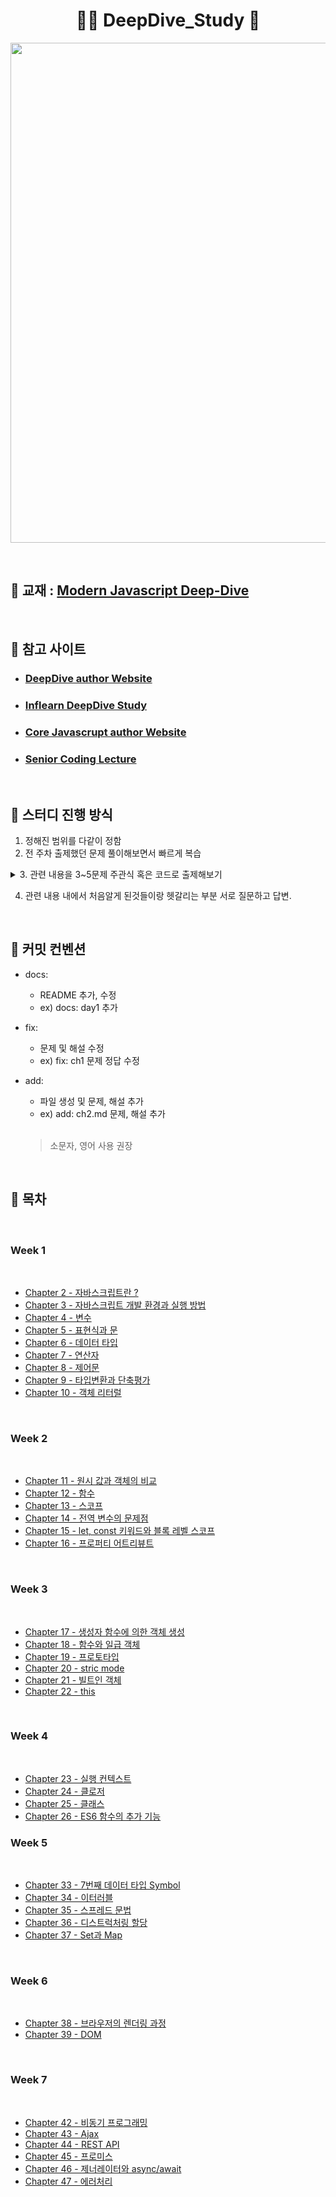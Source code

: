 <h1 align="center"> 🙇‍♀️ DeepDive_Study 🙇‍  </h1>


<p align="center">
<img src="https://img1.daumcdn.net/thumb/R1280x0/?scode=mtistory2&fname=https%3A%2F%2Fblog.kakaocdn.net%2Fdn%2F82e4Y%2FbtrG3Jwb1v1%2Fq7gFbkrSPwfml9RMkFakbK%2Fimg.png" width=800px>
</p>

<br>

## 📔 교재 : [Modern Javascript Deep-Dive](https://poiemaweb.com/)

<br> 

## 🔗 참고 사이트 

  - ### [DeepDive author Website](https://poiemaweb.com/)
  - ### [Inflearn DeepDive Study](https://www.inflearn.com/course/%EB%AA%A8%EB%8D%98-%EC%9E%90%EB%B0%94%EC%8A%A4%ED%81%AC%EB%A6%BD%ED%8A%B8-%EB%94%A5%EB%8B%A4%EC%9D%B4%EB%B8%8C/dashboard)
  - ### [Core Javascrupt author Website](https://ko.javascript.info/)
  - ### [Senior Coding Lecture](https://www.youtube.com/playlist?list=PLEOnZ6GeucBW11uFNvzxToKym9Zv74hxh)

<br>

## 🔔 스터디 진행 방식 

  1. 정해진 범위를 다같이 정함
  2. 전 주차 출제했던 문제 풀이해보면서 빠르게 복습 
 <details><summary>3. 관련 내용을 3~5문제 주관식 혹은 코드로 출제해보기</summary>
  <hr>
  <pre>주관식 문제 :  ECMAScript와 자바스크립트의 차이점에대해 작성해주세요.<br></pre>
  <pre>주관식 답안 :  ECMAScript는 프로그래밍 언어의 값, 타입, 객체와 프로퍼티, 함수, 표준 빌트인 개체 등 핵심 문법을 규정한다.<br>            자바스크립트는 ECMAScript와 브라우저가 별도로 지원하는 web API등을 아우르는 개념이다.</pre> 
  
  <hr>
  
  ```javascript
  
  console.log('cat'||'dog');   // 논리 연산자를 사용한 단축 평가의 예이다. 출력값은 ? 
  
  ```
  
  ```javascript
  
  cat
  
  ```
  <hr>         
  </details>
  
   4. 관련 내용 내에서 처음알게 된것들이랑 헷갈리는 부분 서로 질문하고 답변. 
  
<br>  
  
## 🤞 커밋 컨벤션 

- docs:
  - README 추가, 수정
  - ex) docs: day1 추가 
  
- fix: 
  - 문제 및 해설 수정 
  - ex) fix: ch1 문제 정답 수정 
  
- add:
  - 파일 생성 및 문제, 해설 추가
  - ex) add: ch2.md 문제, 해설 추가 
  
  <br>

  > 소문자, 영어 사용 권장 

  
<br>  
  
## 📝 목차 

<br>

### Week 1 

<br>

 - [Chapter 2 - 자바스크립트란 ?](https://github.com/DuD-Study/DeepDive_Study/blob/main/Week1/Chapter2/problem.md)<br>
 - [Chapter 3 - 자바스크립트 개발 환경과 실행 방법](https://github.com/DuD-Study/DeepDive_Study/blob/main/Week1/Chapter3/problem.md)<br>
 - [Chapter 4 - 변수](https://github.com/DuD-Study/DeepDive_Study/blob/main/Week1/Chapter4/problem.md)<br>
 - [Chapter 5 - 표현식과 문](https://github.com/DuD-Study/DeepDive_Study/blob/main/Week1/Chapter5/problem.md)<br>
 - [Chapter 6 - 데이터 타입](https://github.com/DuD-Study/DeepDive_Study/blob/main/Week1/Chapter6/problem.md)<br>
 - [Chapter 7 - 연산자](https://github.com/DuD-Study/DeepDive_Study/blob/main/Week1/Chapter7/problem.md)<br>
 - [Chapter 8 - 제어문](https://github.com/DuD-Study/DeepDive_Study/blob/main/Week1/Chapter8/problem.md)<br>
 - [Chapter 9 - 타입변환과 단축평가](https://github.com/DuD-Study/DeepDive_Study/blob/main/Week1/Chapter9/problem.md)<br>
 - [Chapter 10 - 객체 리터럴](https://github.com/DuD-Study/DeepDive_Study/blob/main/Week1/Chapter10/problem.md)<br>

<br>

### Week 2

<br>

 - [Chapter 11 - 원시 값과 객체의 비교](https://github.com/DuD-Study/DeepDive_Study/blob/main/Week2/Chapter11/problem.md)<br>
 - [Chapter 12 - 함수](https://github.com/DuD-Study/DeepDive_Study/blob/main/Week2/Chapter12/problem.md)<br>
 - [Chapter 13 - 스코프](https://github.com/DuD-Study/DeepDive_Study/blob/main/Week2/Chapter13/problem.md)<br>
 - [Chapter 14 - 전역 변수의 문제점](https://github.com/DuD-Study/DeepDive_Study/blob/main/Week2/Chapter14/problem.md)<br>
 - [Chapter 15 - let, const 키워드와 블록 레벨 스코프](https://github.com/DuD-Study/DeepDive_Study/blob/main/Week2/Chapter15/problem.md)<br>
 - [Chapter 16 - 프로퍼티 어트리뷰트](https://github.com/DuD-Study/DeepDive_Study/blob/main/Week2/Chapter16/problem.md)<br>

 <br>

### Week 3

<br>

 - [Chapter 17 - 생성자 함수에 의한 객체 생성](https://github.com/DuD-Study/DeepDive_Study/blob/main/Week3/Chapter17/problem.md)<br>
 - [Chapter 18 - 함수와 일급 객체](https://github.com/DuD-Study/DeepDive_Study/blob/main/Week3/Chapter18/problem.md)<br>
 - [Chapter 19 - 프로토타입](https://github.com/DuD-Study/DeepDive_Study/blob/main/Week3/Chapter19/problem.md)<br>
 - [Chapter 20 - stric mode](https://github.com/DuD-Study/DeepDive_Study/blob/main/Week3/Chapter20/problem.md)<br>
 - [Chapter 21 - 빌트인 객체](https://github.com/DuD-Study/DeepDive_Study/blob/main/Week3/Chapter21/problem.md)<br>
 - [Chapter 22 - this](https://github.com/DuD-Study/DeepDive_Study/blob/main/Week3/Chapter22/problem.md)<br>

  <br>

### Week 4

<br>

 - [Chapter 23 - 실행 컨텍스트](https://github.com/DuD-Study/DeepDive_Study/blob/main/Week4/Chapter23/problem.md)<br>
 - [Chapter 24 - 클로저](https://github.com/DuD-Study/DeepDive_Study/blob/main/Week4/Chapter24/problem.md)<br>
 - [Chapter 25 - 클래스](https://github.com/DuD-Study/DeepDive_Study/blob/main/Week4/Chapter25/problem.md)<br>
 - [Chapter 26 - ES6 함수의 추가 기능](https://github.com/DuD-Study/DeepDive_Study/blob/main/Week4/Chapter26/problem.md)<br>

 ### Week 5

<br>

 - [Chapter 33 - 7번째 데이터 타입 Symbol](https://github.com/DuD-Study/DeepDive_Study/blob/main/Week5/Chapter33/problem.md)<br>
 - [Chapter 34 - 이터러블](https://github.com/DuD-Study/DeepDive_Study/blob/main/Week5/Chapter34/problem.md)<br>
 - [Chapter 35 - 스프레드 문법](https://github.com/DuD-Study/DeepDive_Study/blob/main/Week5/Chapter35/problem.md)<br>
 - [Chapter 36 - 디스트럭처링 할당](https://github.com/DuD-Study/DeepDive_Study/blob/main/Week5/Chapter36/problem.md)<br>
 - [Chapter 37 - Set과 Map](https://github.com/DuD-Study/DeepDive_Study/blob/main/Week5/Chapter37/problem.md)<br>

<br>

 ### Week 6

<br>

 - [Chapter 38 - 브라우저의 렌더링 과정](https://github.com/DuD-Study/DeepDive_Study/blob/main/Week6/Chapter38/problem.md)<br>
 - [Chapter 39 - DOM](https://github.com/DuD-Study/DeepDive_Study/blob/main/Week6/Chapter39/problem.md)<br>
 
<br>

 ### Week 7

<br>

 - [Chapter 42 - 비동기 프로그래밍](https://github.com/DuD-Study/DeepDive_Study/blob/main/Week7/Chapter42/problem.md)<br>
 - [Chapter 43 - Ajax](https://github.com/DuD-Study/DeepDive_Study/blob/main/Week7/Chapter43/problem.md)<br>
 - [Chapter 44 - REST API](https://github.com/DuD-Study/DeepDive_Study/blob/main/Week7/Chapter44/problem.md)<br>
 - [Chapter 45 - 프로미스](https://github.com/DuD-Study/DeepDive_Study/blob/main/Week7/Chapter45/problem.md)<br>
 - [Chapter 46 - 제너레이터와 async/await](https://github.com/DuD-Study/DeepDive_Study/blob/main/Week7/Chapter46/problem.md)<br>
 - [Chapter 47 - 에러처리](https://github.com/DuD-Study/DeepDive_Study/blob/main/Week7/Chapter47/problem.md)<br>

 
